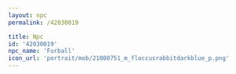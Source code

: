 ```yaml
---
layout: npc
permalink: /42030019

title: Npc
id: '42030019'
npc_name: 'Furball'
icon_url: 'portrait/mob/21000751_m_floccusrabbitdarkblue_p.png'
---
```

